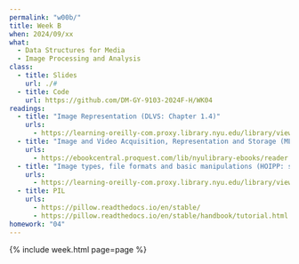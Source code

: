 ```yaml
---
permalink: "w00b/"
title: Week B
when: 2024/09/xx
what:
  - Data Structures for Media
  - Image Processing and Analysis
class:
  - title: Slides
    url: ./#
  - title: Code
    url: https://github.com/DM-GY-9103-2024F-H/WK04
readings:
  - title: "Image Representation (DLVS: Chapter 1.4)"
    urls:
      - https://learning-oreilly-com.proxy.library.nyu.edu/library/view/deep-learning-for/9781617296192/OEBPS/Text/01.htm#heading_id_16
  - title: "Image and Video Acquisition, Representation and Storage (MLAIVA: Chapter 3)"
    urls:
      - https://ebookcentral.proquest.com/lib/nyulibrary-ebooks/reader.action?docID=3062703&ppg=64
  - title: "Image types, file formats and basic manipulations (HOIPP: see link)"
    urls:
      - https://learning-oreilly-com.proxy.library.nyu.edu/library/view/hands-on-image-processing/9781789343731/600fca92-fd57-4054-8010-e5d49fb4f30b.xhtml
  - title: PIL
    urls:
      - https://pillow.readthedocs.io/en/stable/
      - https://pillow.readthedocs.io/en/stable/handbook/tutorial.html
homework: "04"
---
```

{% include week.html page=page %}
